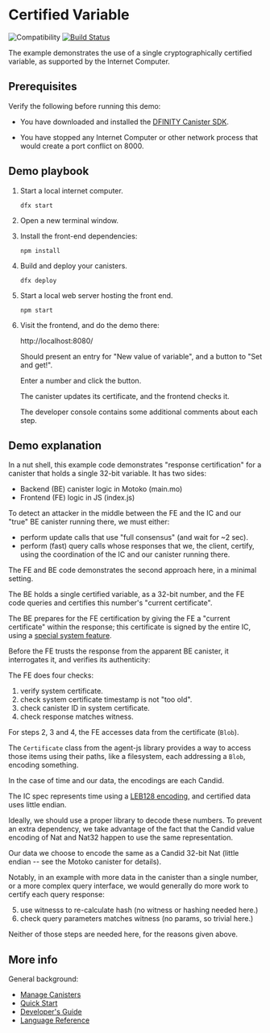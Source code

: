 # Certified Variable

![Compatibility](https://img.shields.io/badge/compatibility-0.7.0-blue)
[![Build Status](https://github.com/dfinity/examples/workflows/motoko-cert-var-example/badge.svg)](https://github.com/dfinity/examples/actions?query=workflow%3Amotoko-cert-var-example)

The example demonstrates the use of a single cryptographically certified variable, as supported by the Internet Computer.



## Prerequisites

Verify the following before running this demo:

*  You have downloaded and installed the [DFINITY Canister
   SDK](https://sdk.dfinity.org).

*  You have stopped any Internet Computer or other network process that would
   create a port conflict on 8000.

## Demo playbook

1. Start a local internet computer.

   ```text
   dfx start
   ```

1. Open a new terminal window.

2. Install the front-end dependencies:

   ```text
   npm install
   ```

3. Build and deploy your canisters.

   ```text
   dfx deploy
   ```

4. Start a local web server hosting the front end.

   ```text
   npm start
   ```

5. Visit the frontend, and do the demo there:

   http://localhost:8080/

   Should present an entry for "New value of variable",
   and a button to "Set and get!".

   Enter a number and click the button.

   The canister updates its certificate, and the frontend checks it.

   The developer console contains some additional comments about each step.

## Demo explanation

In a nut shell, this example code demonstrates "response certification" for
a canister that holds a single 32-bit variable.  It has two sides:

- Backend (BE) canister logic in Motoko (main.mo)
- Frontend (FE) logic in JS (index.js)

To detect an attacker in the middle between the FE and the IC and our
"true" BE canister running there, we must either:

- perform update calls that use "full consensus" (and wait for ~2 sec).
- perform (fast) query calls whose responses that we, the client, certify,
  using the coordination of the IC and our canister running there.

The FE and BE code demonstrates the second approach here, in a minimal setting.

The BE holds a single certified variable, as a 32-bit number, and the
FE code queries and certifies this number's "current certificate".

The BE prepares for the FE certification by giving the FE a "current
certificate" within the response; this certificate is signed by the
entire IC, using a [special system feature](https://sdk.dfinity.org/docs/interface-spec/index.html#system-api-certified-data).

Before the FE trusts the response from the apparent BE canister,
it interrogates it, and verifies its authenticity:

The FE does four checks:

1. verify system certificate.
2. check system certificate timestamp is not "too old".
3. check canister ID in system certificate.
4. check response matches witness.

For steps 2, 3 and 4, the FE accesses data from the certificate (`Blob`).

The `Certificate` class from the agent-js library provides a way to
access those items using their paths, like a filesystem, each addressing
a `Blob`, encoding something.

In the case of time and our data, the encodings are each Candid.

The IC spec represents time using a [LEB128 encoding](https://en.wikipedia.org/wiki/LEB128),
and certified data uses little endian.

Ideally, we should use a proper library to decode these numbers.  To
prevent an extra dependency, we take advantage of the fact that the
Candid value encoding of Nat and Nat32 happen to use the same
representation.

Our data we choose to encode the same as a Candid 32-bit Nat
(little endian -- see the Motoko canister for details).

Notably, in an example with more data in the canister than a single number,
or a more complex query interface, we would generally do more work to
certify each query response:

5. use witnesss to re-calculate hash (no witness or hashing needed here.)
6. check query parameters matches witness (no params, so trivial here.)

Neither of those steps are needed here, for the reasons given above.

## More info

General background:

- [Manage Canisters](https://sdk.dfinity.org/docs/developers-guide/working-with-canisters.html)
- [Quick  Start](https://sdk.dfinity.org/developers-guide/quickstart.html)
- [Developer's Guide](https://sdk.dfinity.org/developers-guide)
- [Language Reference](https://sdk.dfinity.org/language-guide)

